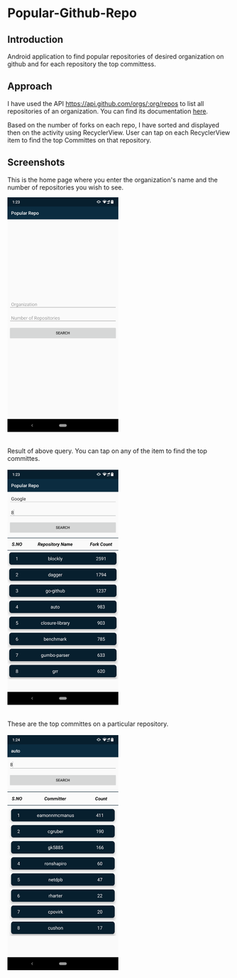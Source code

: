 # Popular-Github-Repo
 
## Introduction
Android application to find popular repositories of desired organization on github and for each repository the top committess.

## Approach
I have used the API https://api.github.com/orgs/:org/repos to list all repositories of an organization. You can find its documentation [here](https://developer.github.com/v3/repos/#list-organization-repositories).

Based on the number of forks on each repo, I have sorted and displayed then on the activity using RecyclerView. User can tap on each RecyclerView item to find the top Committes on that repository.

## Screenshots
This is the home page where you enter the organization's name and the number of repositories you wish to see. <br/>

<img src="Screenshots/Screenshot_1.png" width="250" /> <br/> <br/>

Result of above query. You can tap on any of the item to find the top committes.<br/><br/>
<img src="Screenshots/Screenshot_2.png" width="250" /> <br/> <br/>

These are the top committes on a particular repository. <br/> <br/>
<img src="Screenshots/Screenshot_3.png" width="250" />
